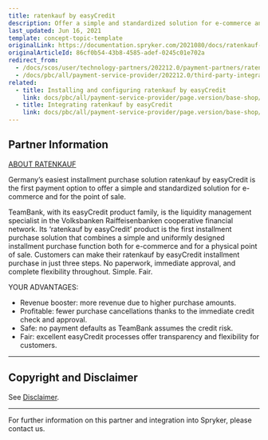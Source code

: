 ```yaml
---
title: ratenkauf by easyCredit
description: Offer a simple and standardized solution for e-commerce and for the point of sale by integrating ratenkauf by easyCredit into the Spryker Commerce OS.
last_updated: Jun 16, 2021
template: concept-topic-template
originalLink: https://documentation.spryker.com/2021080/docs/ratenkauf-by-easycredit
originalArticleId: 86cf0b54-43b8-4585-adef-0245c01e702a
redirect_from:
  - /docs/scos/user/technology-partners/202212.0/payment-partners/ratenkauf-by-easycredit.html
  - /docs/pbc/all/payment-service-provider/202212.0/third-party-integrations/ratenkauf-by-easycredit/ratenkauf-by-easycredit.html
related:
  - title: Installing and configuring ratenkauf by easyCredit
    link: docs/pbc/all/payment-service-provider/page.version/base-shop/third-party-integrations/ratenkauf-by-easycredit/install-and-configure-ratenkauf-by-easycredit.html
  - title: Integrating ratenkauf by easyCredit
    link: docs/pbc/all/payment-service-provider/page.version/base-shop/third-party-integrations/ratenkauf-by-easycredit/integrate-ratenkauf-by-easycredit.html
---
```


## Partner Information

[ABOUT RATENKAUF](https://www.easycredit-ratenkauf.de/)

Germany’s easiest installment purchase solution ratenkauf by easyCredit is the first payment option to offer a simple and standardized solution for e-commerce and for the point of sale.

TeamBank, with its easyCredit product family, is the liquidity management specialist in the Volksbanken Raiffeisenbanken cooperative financial network. Its ‘ratenkauf by easyCredit’ product is the first installment purchase solution that combines a simple and uniformly designed installment purchase function both for e-commerce and for a physical point of sale. Customers can make their ratenkauf by easyCredit installment purchase in just three steps. No paperwork, immediate approval, and complete flexibility throughout. Simple. Fair.

YOUR ADVANTAGES:
* Revenue booster: more revenue due to higher purchase amounts.
* Profitable: fewer purchase cancellations thanks to the immediate credit check and approval.
* Safe: no payment defaults as TeamBank assumes the credit risk.
* Fair: excellent easyCredit processes offer transparency and flexibility for customers.

---

## Copyright and Disclaimer

See [Disclaimer](https://github.com/spryker/spryker-documentation).

---
For further information on this partner and integration into Spryker, please contact us.

<div class="hubspot-form js-hubspot-form" data-portal-id="2770802" data-form-id="163e11fb-e833-4638-86ae-a2ca4b929a41" id="hubspot-1"></div>

